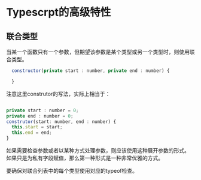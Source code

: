 # Typescrpt的高级特性

## 联合类型

当某一个函数只有一个参数，但期望该参数是某个类型或另一个类型时，则使用联合类型。

```javascript
  constructor(private start : number, private end : number) {

  }
```
注意这里construtor的写法，实际上相当于：
```javascript

private start : number = 0;
private end : number = 0;
construtor(start: number, end : number) {
  this.start = start;
  this.end = end;
}
```
如果需要检查参数或者以某种方式处理参数，则应该使用这种展开参数的形式。
如果只是为私有字段赋值，那么第一种形式是一种非常优雅的方式。

要确保对联合列表中的每个类型使用对应的typeof检查。